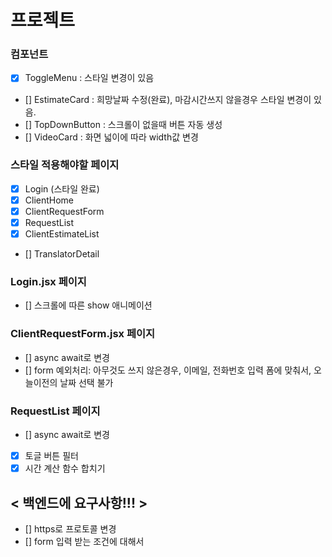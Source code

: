 # 프로젝트

### 컴포넌트

- [x] ToggleMenu : 스타일 변경이 있음
- [] EstimateCard : 희망날짜 수정(완료), 마감시간쓰지 않을경우 스타일 변경이 있음.
- [] TopDownButton : 스크롤이 없을때 버튼 자동 생성
- [] VideoCard : 화면 넓이에 따라 width값 변경

### 스타일 적용해야할 페이지

- [x] Login (스타일 완료)
- [x] ClientHome
- [x] ClientRequestForm
- [x] RequestList
- [x] ClientEstimateList
- [] TranslatorDetail

### Login.jsx 페이지

- [] 스크롤에 따른 show 애니메이션

### ClientRequestForm.jsx 페이지

- [] async await로 변경
- [] form 예외처리: 아무것도 쓰지 않은경우, 이메일, 전화번호 입력 폼에 맞춰서, 오늘이전의 날짜 선택 불가

### RequestList 페이지

- [] async await로 변경
- [x] 토글 버튼 필터
- [x] 시간 계산 함수 합치기

## < 백엔드에 요구사항!!! >

- [] https로 프로토콜 변경
- [] form 입력 받는 조건에 대해서
